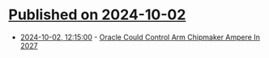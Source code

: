 # [Published on 2024-10-02](index.md)

* [2024-10-02, 12:15:00](https://soylentnews.org/article.pl?sid=24/10/01/1226233&from=rss) - [Oracle Could Control Arm Chipmaker Ampere In 2027](https://soylentnews.org/article.pl?sid=24/10/01/1226233&from=rss)
